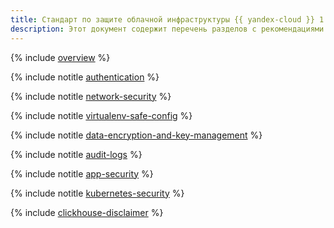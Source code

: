 ```yaml
---
title: Стандарт по защите облачной инфраструктуры {{ yandex-cloud }} 1.2 — все разделы на одной странице
description: Этот документ содержит перечень разделов с рекомендациями по техническим мерам защиты и помогает выбрать меры обеспечения информационной безопасности (ИБ) при развёртывании информационных систем на облачной платформе {{ yandex-cloud }}.
---
```


{% include [overview](../../_includes/security/standard/overview.md) %}

{% include notitle [authentication](../../_includes/security/standard/authentication.md) %}

{% include notitle [network-security](../../_includes/security/standard/network-security.md) %}

{% include notitle [virtualenv-safe-config](../../_includes/security/standard/virtualenv-safe-config.md) %}

{% include notitle [data-encryption-and-key-management](../../_includes/security/standard/encryption.md) %}

{% include notitle [audit-logs](../../_includes/security/standard/audit-logs.md) %}


{% include notitle [app-security](../../_includes/security/standard/app-security.md) %}


{% include notitle [kubernetes-security](../../_includes/security/standard/kubernetes-security.md) %}

{% include [clickhouse-disclaimer](../../_includes/clickhouse-disclaimer.md) %}